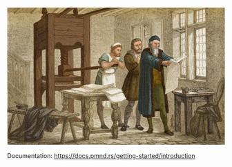 [![](docs/getting-started/gutenberg.jpg)](https://docs.pmnd.rs/introduction)

Documentation: https://docs.pmnd.rs/getting-started/introduction
